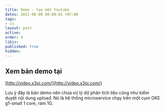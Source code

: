 ```yaml
---
title: Demo - tạo một Youtube
dates: 2021-08-08 00:00:01 +07:00
tags:
- cs
layout: post
active: 
order: 9
libjs: 
published: true
hidden: 
---
```


## Xem bản demo tại

[http://video.x3pi.com/](http://video.x3pi.com/)

Lưu ý đây là bản demo nên chưa xử lý dữ phân tích liệu cũng như kiểm duyệt nội dung upload.
Nó là hệ thống microservice chạy trên một cụm GKE g1-small 1 core, ram 1G.